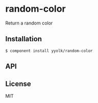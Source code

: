 
# random-color

  Return a random color

## Installation

    $ component install yyolk/random-color

## API

   

## License

  MIT

